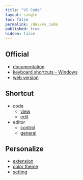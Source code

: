 ```yaml
---
title: "VS Code"
layout: single
toc: false
permalink: /dev/vs_code
published: true
hidden: false
---
```


<head>
  <base target="_blank">
</head>

## Official
  
- [documentation](https://code.visualstudio.com/docs)
- [keyboard shortcuts - Windows](https://code.visualstudio.com/shortcuts/keyboard-shortcuts-windows.pdf)
- [web version](https://code.visualstudio.com/docs/editor/vscode-web)

## Shortcut

- code
  - [view](/dev/vs_code/shortcut/code/view)
  - [edit](/dev/vs_code/shortcut/code/edit)
- editor
  - [control](/dev/vs_code/shortcut/editor/control)
  - [general](/dev/vs_code/shortcut/editor/general)

## Personalize

- [extension](/dev/vs_code/personalize/extension)
- [color theme](/dev/vs_code/personalize/color_theme)
- [setting](/dev/vs_code/personalize/setting)
